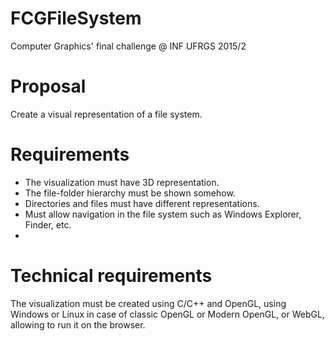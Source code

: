 # FCGFileSystem

Computer Graphics' final challenge @ INF UFRGS 2015/2

# Proposal
Create a visual representation of a file system.

# Requirements
- The visualization must have 3D representation.
- The file-folder hierarchy must be shown somehow.
- Directories and files must have different representations.
- Must allow navigation in the file system such as Windows Explorer, Finder, etc.
- 
# Technical requirements
The visualization must be created using C/C++ and OpenGL, using Windows or Linux in case of classic OpenGL or Modern OpenGL, or WebGL, allowing to run it on the browser.

